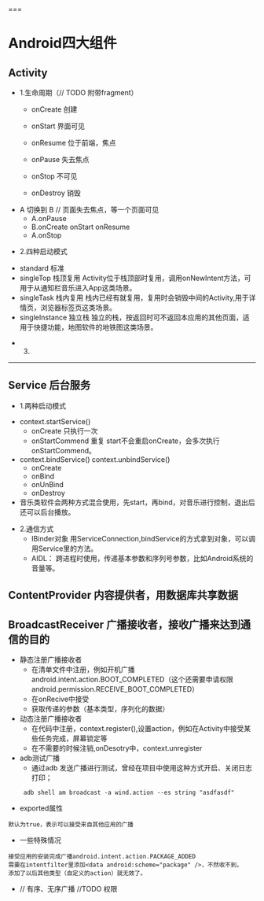 ===
###
# Android四大组件
## Activity
* 1.生命周期（// TODO 附带fragment）
    * onCreate 创建
    * onStart 界面可见
    * onResume 位于前端，焦点
    
    * onPause 失去焦点
    * onStop 不可见
    * onDestroy 销毁
- A 切换到 B  // 页面失去焦点，等一个页面可见
    * A.onPause
    * B.onCreate onStart onResume
    * A.onStop

* 2.四种启动模式
- standard 标准
- singleTop 栈顶复用
    Activity位于栈顶部时复用，调用onNewIntent方法，可用于从通知栏音乐进入App这类场景。
- singleTask 栈内复用
    栈内已经有就复用，复用时会销毁中间的Activity,用于详情页，浏览器标签页这类场景。
- singleInstance 独立栈
    独立的栈，按返回时可不返回本应用的其他页面，适用于快捷功能，地图软件的地铁图这类场景。
    
* 3.



***
## Service 后台服务
* 1.两种启动模式
- context.startService() 
    * onCreate 只执行一次
    * onStartCommend 重复 start不会重启onCreate，会多次执行onStartCommend。
- context.bindService() context.unbindService() 
    * onCreate
    * onBind
    * onUnBind
    * onDestroy
- 音乐类软件会两种方式混合使用，先start，再bind，对音乐进行控制，退出后还可以后台播放。
 
* 2.通信方式
    - IBinder对象 用ServiceConnection,bindService的方式拿到对象，可以调用Service里的方法。
    - AIDL： 跨进程时使用，传递基本参数和序列号参数，比如Android系统的音量等。
    
## ContentProvider 内容提供者，用数据库共享数据

## BroadcastReceiver 广播接收者，接收广播来达到通信的目的

- 静态注册广播接收者
    * 在清单文件中注册，例如开机广播android.intent.action.BOOT_COMPLETED（这个还需要申请权限android.permission.RECEIVE_BOOT_COMPLETED）
    * 在onRecive中接受
    * 获取传递的参数（基本类型，序列化的数据）
- 动态注册广播接收者
    * 在代码中注册，context.register(),设置action，例如在Activity中接受某些任务完成，屏幕锁定等
    * 在不需要的时候注销,onDesotry中，context.unregister
- adb测试广播
    * 通过adb 发送广播进行测试，曾经在项目中使用这种方式开启、关闭日志打印；
    ```
     adb shell am broadcast -a wind.action --es string "asdfasdf"
    ```
- exported属性 
 ```
 默认为true，表示可以接受来自其他应用的广播
 ```
- 一些特殊情况
 ``` 
 接受应用的安装完成广播android.intent.action.PACKAGE_ADDED
 需要在intentfilter里添加<data android:scheme="package" />，不然收不到，
 添加了以后其他类型（自定义的action）就无效了。
 
 ```
- // 有序、无序广播
 //TODO 权限 